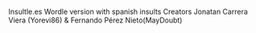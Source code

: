 Insultle.es
Wordle version with spanish insults Creators Jonatan Carrera Viera (Yorevi86) & Fernando Pérez Nieto(MayDoubt)